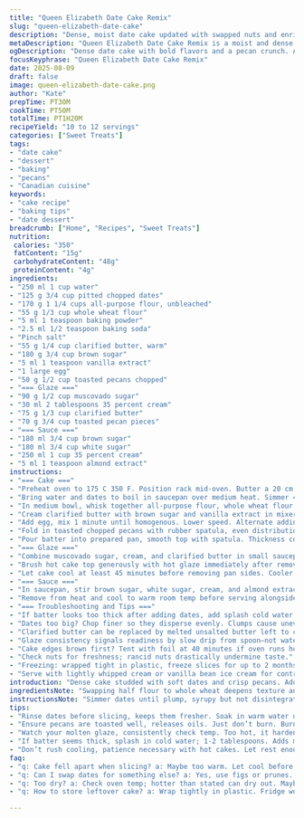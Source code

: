 ```yaml
---
title: "Queen Elizabeth Date Cake Remix"
slug: "queen-elizabeth-date-cake"
description: "Dense, moist date cake updated with swapped nuts and enriched flavors. Simmered dates for soft texture; batter balanced with half whole wheat flour and all-purpose mix. Leavening adjusted for loft without wild rise. Brown butter swapped for clarified butter, sharper nutty aroma. Glaçage remade with muscovado sugar for deeper molasses notes, coconut flakes replaced with toasted pecans. Sauce thickened slightly and almond extract added for complexity. Baking times tweaked; watch for golden edges and springy center. Frost hot cake for sticky finish, let cool fully before unmolding. Nut swap adds crunch variety; clarified butter avoids soggy spots. Sauce thick beat signals readiness. Real kitchen hacks included."
metaDescription: "Queen Elizabeth Date Cake Remix is a moist and dense date cake with pecans. A unique twist with rich flavors that impresses."
ogDescription: "Dense date cake with bold flavors and a pecan crunch. An innovative twist on a classic dessert that's sure to delight."
focusKeyphrase: "Queen Elizabeth Date Cake Remix"
date: 2025-08-09
draft: false
image: queen-elizabeth-date-cake.png
author: "Kate"
prepTime: PT30M
cookTime: PT50M
totalTime: PT1H20M
recipeYield: "10 to 12 servings"
categories: ["Sweet Treats"]
tags:
- "date cake"
- "dessert"
- "baking"
- "pecans"
- "Canadian cuisine"
keywords:
- "cake recipe"
- "baking tips"
- "date dessert"
breadcrumb: ["Home", "Recipes", "Sweet Treats"]
nutrition: 
 calories: "350"
 fatContent: "15g"
 carbohydrateContent: "48g"
 proteinContent: "4g"
ingredients:
- "250 ml 1 cup water"
- "125 g 3/4 cup pitted chopped dates"
- "170 g 1 1/4 cups all-purpose flour, unbleached"
- "55 g 1/3 cup whole wheat flour"
- "5 ml 1 teaspoon baking powder"
- "2.5 ml 1/2 teaspoon baking soda"
- "Pinch salt"
- "55 g 1/4 cup clarified butter, warm"
- "180 g 3/4 cup brown sugar"
- "5 ml 1 teaspoon vanilla extract"
- "1 large egg"
- "50 g 1/2 cup toasted pecans chopped"
- "=== Glaze ==="
- "90 g 1/2 cup muscovado sugar"
- "30 ml 2 tablespoons 35 percent cream"
- "75 g 1/3 cup clarified butter"
- "70 g 3/4 cup toasted pecan pieces"
- "=== Sauce ==="
- "180 ml 3/4 cup brown sugar"
- "180 ml 3/4 cup white sugar"
- "250 ml 1 cup 35 percent cream"
- "5 ml 1 teaspoon almond extract"
instructions:
- "=== Cake ==="
- "Preheat oven to 175 C 350 F. Position rack mid-oven. Butter a 20 cm 8 inch springform pan, line base with parchment. Paper prevents soggy bottom; butter ensures edges release cleanly."
- "Bring water and dates to boil in saucepan over medium heat. Simmer 4 minutes, stirring often until plump and syrupy. Let rest off heat. Diced dates soak in hot water, softening texture and infusing batter with richness. Hot liquid folds better into dry ingredients, no lumps."
- "In medium bowl, whisk together all-purpose flour, whole wheat flour, baking powder, baking soda, and salt. Dry leaveners balanced for rise and crumb; whole wheat adds crumb density and nutty undertone but don't overdo."
- "Cream clarified butter with brown sugar and vanilla extract in mixer until fluffy and light in color about 3 minutes medium speed. Clarified butter less moisture than straight butter; gives cleaner texture without greasiness. Brown sugar adds subtle molasses notes deeper than white sugars."
- "Add egg, mix 1 minute until homogenous. Lower speed. Alternate adding dry flour mixture and warm date liquid, starting and ending with flour. Too fast here risks gluten overdevelopment, tough crumb."
- "Fold in toasted chopped pecans with rubber spatula, even distribution crucial for texture variation."
- "Pour batter into prepared pan, smooth top with spatula. Thickness consistent, bake 45 to 50 minutes. Check doneness after 40 minutes by inserting skewer into center. Sticky crumbs okay; knife should come with moist bits clinging but no raw batter."
- "=== Glaze ==="
- "Combine muscovado sugar, cream, and clarified butter in small saucepan. Bring to rolling boil over medium heat while stirring. Simmer glaze 2 1/2 minutes to thicken slightly; sizzle intensifies aroma. Remove from heat and stir in toasted pecans, evenly coating before serving."
- "Brush hot cake top generously with hot glaze immediately after removing from oven. Return to oven for 5 minutes. Glaze seeps in, creating thin crust that crackles when sliced; sticky deterrent for dryness."
- "Let cake cool at least 45 minutes before removing pan sides. Cooler temp sets crumb, prevents falling apart. Warm cake more fragile."
- "=== Sauce ==="
- "In saucepan, stir brown sugar, white sugar, cream, and almond extract over medium heat. Bring to steady boil, reduce heat to low simmer. Cook 5–7 minutes, stirring occasionally, until sauce thickens and coats the back of a spoon."
- "Remove from heat and cool to warm room temp before serving alongside sliced cake. Almond extract adds sharpness counterpointing rich Dates and pecans."
- "=== Troubleshooting and Tips ==="
- "If batter looks too thick after adding dates, add splash cold water or cream 1-2 tablespoons max. Too thin batter loses structure."
- "Dates too big? Chop finer so they disperse evenly. Clumps cause uneven centers."
- "Clarified butter can be replaced by melted unsalted butter left to cool slightly. Avoid cold butter lumps."
- "Glaze consistency signals readiness by slow drip from spoon—not watery but not entirely solid. Thickens off heat."
- "Cake edges brown first? Tent with foil at 40 minutes if oven runs hot."
- "Check nuts for freshness; rancid nuts drastically undermine taste."
- "Freezing: wrapped tight in plastic, freeze slices for up to 2 months. Defrost overnight in fridge."
- "Serve with lightly whipped cream or vanilla bean ice cream for contrast."
introduction: "Dense cake studded with soft dates and crisp pecans. Adds whole wheat for rustic texture. From simmering dates to final glaze, each act matters. You’ll hear the simmer, smell caramelizing sugars, see batter thicken just so. Not a flimsy sponge; cake holds moisture and slice integrity under sugary glaze crust. The nut swap brings sharp bite; clarified butter avoids soggy spots. Sauce turns sweet meeting fresh almond notes. Watch edges for golden hints, center for bounce; that’s your cue to perfect bake. Starting with simple ingredients but methodical process conveys experience. Don’t rush mixing; balance moisture, solids, leavening like a pro. This cake is forgiving if you read cues right—aroma, texture, color—each piece tells when it’s done. Serve warm or room temp but avoid slicing straight from the fridge. Partner with almond-spiked cream or ice cream to round flavor. No fluff, just solid know-how baked into every bite."
ingredientsNote: "Swapping half flour to whole wheat deepens texture and adds nuttiness without heaviness. Whole wheat needs care—not too much or cake stiffens. Dates broken down in hot water create moist pockets escaping dryness, key for rich crumb. Clarified butter enhances nutty essence and creates cleaner mouthfeel; if not on hand, unsalted melted butter is acceptable but avoid cold lumps that cause uneven mixing. Brown sugar replaced by muscovado in glaze gives robust, almost smoky undertones, better with toasted pecans replacing coconut flakes which could water down glaze texture. Pecan's oiliness suits this better. Sauce sweetens and fattens with almond extract for depth. These twists elevate basics without complicating pantry needs. Toast nuts prior to adding to brighten flavor, remove any bitter skins or old pieces. Proper parchment lining and greased pan sides prevent stubborn cake sticking mishaps—saves delicate cake integrity on unmolding stage."
instructionsNote: "Simmer dates until plump, syrupy but not disintegrated. This step infuses moisture and sweetness throughout cake. Mixing methods prioritize creaming butter and sugar well to trap air for lift, but folding in flours with care to avoid tough crumb. Alternating wet and dry additions maintains batter cohesion. Watch your batter texture, should be thick but spreadable. Baking time flexible, the visually golden edges and springy center better measures doneness over time alone. Applying glaze hot lets it absorb into cake surface, then baking further melds flavors creating that sticky crackled top layer. Sauce boiled gently to thicken avoiding rapid bubbles that risk crystallization. Timings adjusted slightly to accommodate ingredient swaps; trust your senses—not just the clock. Let rest fully before slicing, hot cakes crumble easily. Parchment and butter lining helps avoid tears on unmolding. Nuts toasted to aromatic stage without burning. Sauce served warm but not boiling avoids shock when paired with cake."
tips:
- "Rinse dates before slicing, keeps them fresher. Soak in warm water until plumped. Adds moisture, enhances flavor distribution."
- "Ensure pecans are toasted well, releases oils. Just don’t burn. Burnt nuts ruin aroma and taste. Chop size uniform for texture."
- "Watch your molten glaze, consistently check temp. Too hot, it hardens too quickly. Too cool, won’t stick. Consistency matters."
- "If batter seems thick, splash in cold water; 1-2 tablespoons. Adds moisture without making it too loose. Stay balanced in textures."
- "Don’t rush cooling, patience necessary with hot cakes. Let rest enough time, leaves crumb set. Warm cakes crumble during unmolding."
faq:
- "q: Cake fell apart when slicing? a: Maybe too warm. Let cool before cutting. Also check flour ratio; whole wheat dense by nature."
- "q: Can I swap dates for something else? a: Yes, use figs or prunes. But adjust moisture; figs drier, prunes sweeter. Taste varies."
- "q: Too dry? a: Check oven temp; hotter than stated can dry out. Maybe overbaked. Moisture key here, adjust liquids if needed."
- "q: How to store leftover cake? a: Wrap tightly in plastic. Fridge works but might get dry; keep at room temp if can."

---
```

